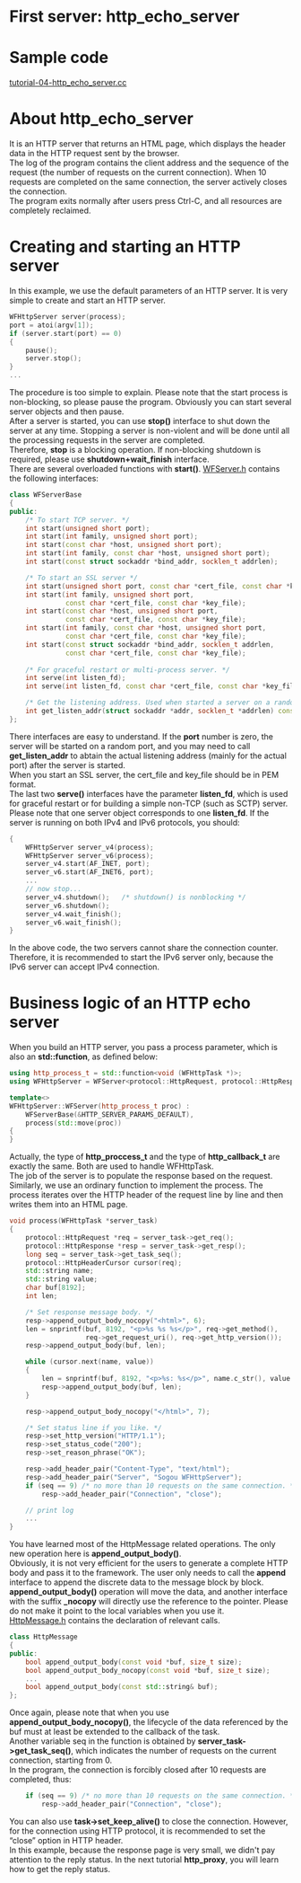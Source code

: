 # First server: http\_echo\_server

# Sample code

[tutorial-04-http\_echo\_server.cc](/tutorial/tutorial-04-http_echo_server.cc)

# About http\_echo\_server

It is an HTTP server that returns an HTML page, which displays the header data in the HTTP request sent by the browser.   
The log of the program contains the client address and the sequence of the request (the number of requests on the current connection). When 10 requests are completed on the same connection, the server actively closes the connection.   
The program exits normally after users press Ctrl-C, and all resources are completely reclaimed.

# Creating and starting an HTTP server

In this example, we use the default parameters of an HTTP server. It is very simple to create and start an HTTP server.

~~~cpp
WFHttpServer server(process);
port = atoi(argv[1]);
if (server.start(port) == 0)
{
    pause();
    server.stop();
}
...
~~~

The procedure is too simple to explain. Please note that the start process is non-blocking, so please pause the program. Obviously you can start several server objects and then pause.   
After a server is started, you can use **stop()** interface to shut down the server at any time. Stopping a server is non-violent and will be done until all the processing requests in the server are completed.   
Therefore, **stop** is a blocking operation. If non-blocking shutdown is required, please use **shutdown+wait\_finish** interface.   
There are several overloaded functions with **start()**. [WFServer.h](/src/server/WFServer.h) contains the following interfaces:

~~~cpp
class WFServerBase
{
public:
    /* To start TCP server. */
    int start(unsigned short port);
    int start(int family, unsigned short port);
    int start(const char *host, unsigned short port);
    int start(int family, const char *host, unsigned short port);
    int start(const struct sockaddr *bind_addr, socklen_t addrlen);

    /* To start an SSL server */
    int start(unsigned short port, const char *cert_file, const char *key_file);
    int start(int family, unsigned short port,
              const char *cert_file, const char *key_file);
    int start(const char *host, unsigned short port,
              const char *cert_file, const char *key_file);
    int start(int family, const char *host, unsigned short port,
              const char *cert_file, const char *key_file);
    int start(const struct sockaddr *bind_addr, socklen_t addrlen,
              const char *cert_file, const char *key_file); 
   
    /* For graceful restart or multi-process server. */
    int serve(int listen_fd);
    int serve(int listen_fd, const char *cert_file, const char *key_file);

    /* Get the listening address. Used when started a server on a random port. */
    int get_listen_addr(struct sockaddr *addr, socklen_t *addrlen) const;
};
~~~
There interfaces are easy to understand. If the **port** number is zero, the server will be started on a random port, and you may need to call **get_listen_addr** to abtain the actual listening address (mainly for the actual port) after the server is started.  
When you start an SSL server, the cert\_file and key\_file should be in PEM format.  
The last two **serve()** interfaces have the parameter **listen\_fd**, which is used for graceful restart or for building a simple non-TCP (such as SCTP) server.   
Please note that one server object corresponds to one **listen\_fd**. If  the server is running on both IPv4 and IPv6 protocols, you should:

~~~cpp
{
    WFHttpServer server_v4(process);
    WFHttpServer server_v6(process);
    server_v4.start(AF_INET, port);
    server_v6.start(AF_INET6, port);
    ...
    // now stop...
    server_v4.shutdown();   /* shutdown() is nonblocking */
    server_v6.shutdown();
    server_v4.wait_finish();
    server_v6.wait_finish();
}
~~~

In the above code, the two servers cannot share the connection counter. Therefore, it is recommended to start the IPv6 server only, because the IPv6 server can accept IPv4 connection.

# Business logic of an HTTP echo server

When you build an HTTP server, you pass a process parameter, which is also an **std::function**, as defined below:

~~~cpp
using http_process_t = std::function<void (WFHttpTask *)>;
using WFHttpServer = WFServer<protocol::HttpRequest, protocol::HttpResponse>;

template<>
WFHttpServer::WFServer(http_process_t proc) :
    WFServerBase(&HTTP_SERVER_PARAMS_DEFAULT),
    process(std::move(proc))
{
}
~~~

Actually, the type of **http\_proccess\_t** and the type of **http\_callback\_t** are exactly the same. Both are used to handle WFHttpTask.   
The job of the server is to populate the response based on the request.   
Similarly, we use an ordinary function to implement the process. The process iterates over the HTTP header of the request line by line and then writes them into an HTML page.

~~~cpp
void process(WFHttpTask *server_task)
{
    protocol::HttpRequest *req = server_task->get_req();
    protocol::HttpResponse *resp = server_task->get_resp();
    long seq = server_task->get_task_seq();
    protocol::HttpHeaderCursor cursor(req);
    std::string name;
    std::string value;
    char buf[8192];
    int len;

    /* Set response message body. */
    resp->append_output_body_nocopy("<html>", 6);
    len = snprintf(buf, 8192, "<p>%s %s %s</p>", req->get_method(),
                   req->get_request_uri(), req->get_http_version());
    resp->append_output_body(buf, len);

    while (cursor.next(name, value))
    {
        len = snprintf(buf, 8192, "<p>%s: %s</p>", name.c_str(), value.c_str());
        resp->append_output_body(buf, len);
    }

    resp->append_output_body_nocopy("</html>", 7);

    /* Set status line if you like. */
    resp->set_http_version("HTTP/1.1");
    resp->set_status_code("200");
    resp->set_reason_phrase("OK");

    resp->add_header_pair("Content-Type", "text/html");
    resp->add_header_pair("Server", "Sogou WFHttpServer");
    if (seq == 9) /* no more than 10 requests on the same connection. */
        resp->add_header_pair("Connection", "close");

    // print log
    ...
}
~~~

You have learned most of the HttpMessage related operations. The only new operation here is **append\_output\_body()**.   
Obviously, it is not very efficient for the users to generate a complete HTTP body and pass it to the framework. The user only needs to call the **append** interface to append the discrete data to the message block by block.   
**append\_output\_body()** operation will move the data, and another interface with the suffix **\_nocopy** will directly use the reference to the pointer. Please do not make it point to the local variables when you use it.   
[HttpMessage.h](../src/protocol/HttpMessage.h) contains the declaration of relevant calls. 

~~~cpp
class HttpMessage
{
public:
    bool append_output_body(const void *buf, size_t size);
    bool append_output_body_nocopy(const void *buf, size_t size);
    ...
    bool append_output_body(const std::string& buf);
};
~~~

Once again, please note that when you use **append\_output\_body\_nocopy()**, the lifecycle of the data referenced by the buf must at least be extended to the callback of the task.   
Another variable seq in the function is obtained by **server\_task->get\_task\_seq()**, which indicates the number of requests on the current connection, starting from 0.   
In the program, the connection is forcibly closed after 10 requests are completed, thus:

~~~cpp
    if (seq == 9) /* no more than 10 requests on the same connection. */
        resp->add_header_pair("Connection", "close");
~~~

You can also use **task->set\_keep\_alive()** to close the connection. However, for the connection using HTTP protocol, it is recommended to set the “close” option in HTTP header.   
In this example, because the response page is very small, we didn't pay attention to the reply status. In the next tutorial **http\_proxy**, you will learn how to get the reply status.
